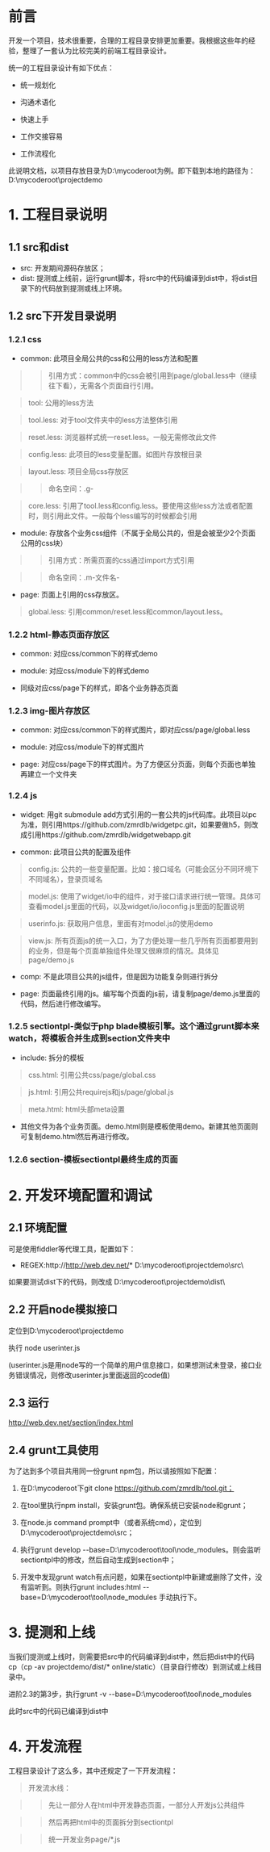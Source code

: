 # 前言

开发一个项目，技术很重要，合理的工程目录安排更加重要。我根据这些年的经验，整理了一套认为比较完美的前端工程目录设计。

统一的工程目录设计有如下优点：

- 统一规划化

- 沟通术语化

- 快速上手

- 工作交接容易

- 工作流程化

此说明文档，以项目存放目录为D:\mycoderoot为例。即下载到本地的路径为：D:\mycoderoot\projectdemo

# 1. 工程目录说明

## 1.1 src和dist

- src: 开发期间源码存放区；
- dist: 提测或上线前，运行grunt脚本，将src中的代码编译到dist中，将dist目录下的代码放到提测或线上环境。

## 1.2 src下开发目录说明

### 1.2.1 css

- common: 此项目全局公共的css和公用的less方法和配置

>> 引用方式：common中的css会被引用到page/global.less中（继续往下看），无需各个页面自行引用。

> tool: 公用的less方法

> tool.less: 对于tool文件夹中的less方法整体引用

> reset.less: 浏览器样式统一reset.less。一般无需修改此文件

> config.less: 此项目的less变量配置。如图片存放根目录

> layout.less: 项目全局css存放区
 
>> 命名空间：.g-

> core.less: 引用了tool.less和config.less。要使用这些less方法或者配置时，则引用此文件。一般每个less编写的时候都会引用

- module: 存放各个业务css组件（不属于全局公共的，但是会被至少2个页面公用的css块）

>> 引用方式：所需页面的css通过import方式引用

>> 命名空间：.m-文件名-

- page: 页面上引用的css存放区。

> global.less: 引用common/reset.less和common/layout.less。

### 1.2.2 html-静态页面存放区

- common: 对应css/common下的样式demo

- module: 对应css/module下的样式demo

- 同级对应css/page下的样式，即各个业务静态页面

### 1.2.3 img-图片存放区

- common: 对应css/common下的样式图片，即对应css/page/global.less

- module: 对应css/module下的样式图片

- page: 对应css/page下的样式图片。为了方便区分页面，则每个页面也单独再建立一个文件夹

### 1.2.4 js

- widget: 用git submodule add方式引用的一套公共的js代码库。此项目以pc为准，则引用https://github.com/zmrdlb/widgetpc.git，如果要做h5，则改成引用https://github.com/zmrdlb/widgetwebapp.git

- common: 此项目公共的配置及组件

> config.js: 公共的一些变量配置。比如：接口域名（可能会区分不同环境下不同域名），登录页域名

> model.js: 使用了widget/io中的组件，对于接口请求进行统一管理。具体可查看model.js里面的代码，以及widget/io/ioconfig.js里面的配置说明

> userinfo.js: 获取用户信息，里面有对model.js的使用demo

> view.js: 所有页面js的统一入口，为了方便处理一些几乎所有页面都要用到的业务，但是每个页面单独组件处理又很麻烦的情况。具体见page/demo.js

- comp: 不是此项目公共的js组件，但是因为功能复杂则进行拆分

- page: 页面最终引用的js。编写每个页面的js前，请复制page/demo.js里面的代码，然后进行修改编写。

### 1.2.5 sectiontpl-类似于php blade模板引擎。这个通过grunt脚本来watch，将模板合并生成到section文件夹中

- include: 拆分的模板

> css.html: 引用公共css/page/global.css

> js.html: 引用公共requirejs和js/page/global.js

> meta.html: html头部meta设置

- 其他文件为各个业务页面。demo.html则是模板使用demo。新建其他页面则可复制demo.html然后再进行修改。

### 1.2.6 section-模板sectiontpl最终生成的页面

# 2. 开发环境配置和调试

## 2.1 环境配置

可是使用fiddler等代理工具，配置如下：

- REGEX:http://http://web.dev.net/*   D:\mycoderoot\projectdemo\src\

如果要测试dist下的代码，则改成 D:\mycoderoot\projectdemo\dist\

## 2.2 开启node模拟接口

定位到D:\mycoderoot\projectdemo

执行 node userinter.js

(userinter.js是用node写的一个简单的用户信息接口，如果想测试未登录，接口业务错误情况，则修改userinter.js里面返回的code值)

## 2.3 运行

http://web.dev.net/section/index.html

## 2.4 grunt工具使用

为了达到多个项目共用同一份grunt npm包，所以请按照如下配置：

1. 在D:\mycoderoot下git clone https://github.com/zmrdlb/tool.git；

2. 在tool里执行npm install，安装grunt包。确保系统已安装node和grunt；

3. 在node.js command prompt中（或者系统cmd），定位到D:\mycoderoot\projectdemo\src；

4. 执行grunt develop --base=D:\mycoderoot\tool\node_modules。则会监听sectiontpl中的修改，然后自动生成到section中；

5. 开发中发现grunt watch有点问题，如果在sectiontpl中新建或删除了文件，没有监听到。则执行grunt includes:html --base=D:\mycoderoot\tool\node_modules 手动执行下。

# 3. 提测和上线

当我们提测或上线时，则需要把src中的代码编译到dist中，然后把dist中的代码cp（cp -av projectdemo/dist/* online/static）（目录自行修改）到测试或上线目录中。

进阶2.3的第3步，执行grunt -v --base=D:\mycoderoot\tool\node_modules

此时src中的代码已编译到dist中

# 4. 开发流程

工程目录设计了这么多，其中还规定了一下开发流程：

> 开发流水线：

>> 先让一部分人在html中开发静态页面，一部分人开发js公共组件

>> 然后再把html中的页面拆分到sectiontpl

>> 统一开发业务page/*.js

